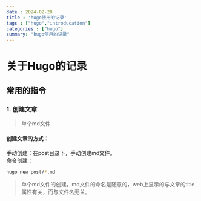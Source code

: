 ```yaml
---
date : 2024-02-28
title : 'hugo使用的记录'
tags : ["hugo","introducation"]
categories : ["hugo"]   
summary: "hugo使用的记录"
---
```

# 关于Hugo的记录

## 常用的指令

### 1. 创建文章

>单个md文件
#### 创建文章的方式：

手动创建：在post目录下，手动创建md文件。<br>
命令创建：
```bash
hugo new post/*.md  
```


>单个md文件的创建，md文件的命名是随意的，web上显示的与文章的title属性有关，而与文件名无关。


